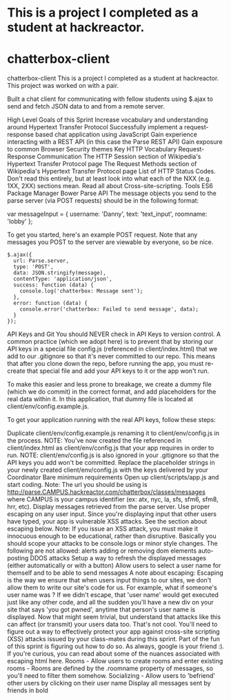 # This is a project I completed as a student at hackreactor.
# chatterbox-client

chatterbox-client
This is a project I completed as a student at hackreactor. This project was worked on with a pair.

Built a chat client for communicating with fellow students using $.ajax to send and fetch JSON data to and from a remote server.

High Level Goals of this Sprint
Increase vocabulary and understanding around Hypertext Transfer Protocol
Successfully implement a request-response based chat application using JavaScript
Gain experience interacting with a REST API (in this case the Parse REST API)
Gain exposure to common Browser Security themes
Key HTTP Vocabulary
Request-Response Communication
The HTTP Session section of Wikipedia's Hypertext Transfer Protocol page
The Request Methods section of Wikipedia's Hypertext Transfer Protocol page
List of HTTP Status Codes. Don't read this entirely, but at least look into what each of the NXX (e.g. 1XX, 2XX) sections mean.
Read all about Cross-site-scripting.
Tools
ES6
Package Manager Bower
Parse API
The message objects you send to the parse server (via POST requests) should be in the following format:

  var messageInput = {
    username: 'Danny',
    text: 'text_input',
    roomname: 'lobby'
  };

To get you started, here's an example POST request. Note that any messages you POST to the server are viewable by everyone, so be nice.

    $.ajax({
      url: Parse.server,
      type: 'POST',
      data: JSON.stringify(message),
      contentType: 'application/json',
      success: function (data) {
        console.log('chatterbox: Message sent');
      },
      error: function (data) {
        console.error('chatterbox: Failed to send message', data);
      }
    });
API Keys and Git
You should NEVER check in API Keys to version control. A common practice (which we adopt here) is to prevent that by storing our API keys in a special file config.js (referenced in client/index.html) that we add to our .gitignore so that it's never committed to our repo. This means that after you clone down the repo, before running the app, you must re-create that special file and add your API keys to it or the app won't run.

To make this easier and less prone to breakage, we create a dummy file (which we do commit) in the correct format, and add placeholders for the real data within it. In this application, that dummy file is located at client/env/config.example.js.

To get your application running with the real API keys, follow these steps:

Duplicate client/env/config.example.js renaming it to client/env/config.js in the process.
NOTE: You've now created the file referenced in client/index.html as client/env/config.js that your app requires in order to run.
NOTE: client/env/config.js is also ignored in your .gitignore so that the API keys you add won't be committed.
Replace the placeholder strings in your newly created client/env/config.js with the keys delivered by your Coordinator
Bare minimum requirements
Open up client/scripts/app.js and start coding.
Note: The url you should be using is http://parse.CAMPUS.hackreactor.com/chatterbox/classes/messages where CAMPUS is your campus identifier (ex: atx, nyc, la, sfs, sfm6, sfm8, hrr, etc).
Display messages retrieved from the parse server.
Use proper escaping on any user input. Since you're displaying input that other users have typed, your app is vulnerable XSS attacks. See the section about escaping below.
Note: If you issue an XSS attack, you must make it innocuous enough to be educational, rather than disruptive. Basically you should scope your attacks to be console.logs or minor style changes. The following are not allowed:
alerts
adding or removing dom elements
auto-posting
DDOS attacks
Setup a way to refresh the displayed messages (either automatically or with a button)
Allow users to select a user name for themself and to be able to send messages
A note about escaping: Escaping is the way we ensure that when users input things to our sites, we don't allow them to write our site's code for us. For example, what if someone's user name was <script>$('body').prepend('you got pwned')</script>? If we didn't escape, that 'user name' would get executed just like any other code, and all the sudden you'll have a new div on your site that says 'you got pwned', anytime that person's user name is displayed. Now that might seem trivial, but understand that attacks like this can affect (or transmit) your users data too. That's not cool. You'll need to figure out a way to effectively protect your app against cross-site scripting (XSS) attacks issued by your class-mates during this sprint. Part of the fun of this sprint is figuring out how to do so. As always, google is your friend :). If you're curious, you can read about some of the nuances associated with escaping html here.
Rooms - Allow users to create rooms and enter existing rooms - Rooms are defined by the .roomname property of messages, so you'll need to filter them somehow.
Socializing - Allow users to 'befriend' other users by clicking on their user name
Display all messages sent by friends in bold
